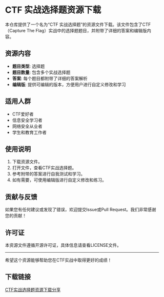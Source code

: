 # CTF 实战选择题资源下载

本仓库提供了一个名为“CTF 实战选择题”的资源文件下载。该文件包含了CTF（Capture The Flag）实战中的选择题题目，并附带了详细的答案和编辑版内容。

## 资源内容

- **题目类型**: 选择题
- **题目数量**: 包含多个实战选择题
- **答案**: 每个题目都附带了详细的答案解析
- **编辑版**: 提供可编辑的版本，方便用户进行自定义修改和学习

## 适用人群

- CTF爱好者
- 信息安全学习者
- 网络安全从业者
- 学生和教育工作者

## 使用说明

1. 下载资源文件。
2. 打开文件，查看CTF实战选择题。
3. 参考附带的答案进行自我测试和学习。
4. 如有需要，可使用编辑版进行自定义修改和练习。

## 贡献与反馈

如果您有任何建议或发现了错误，欢迎提交Issue或Pull Request。我们非常感谢您的贡献！

## 许可证

本资源文件遵循开源许可证，具体信息请查看LICENSE文件。

---

希望这个资源能够帮助您在CTF实战中取得更好的成绩！

## 下载链接

[CTF实战选择题资源下载分享](https://pan.quark.cn/s/5f1c2f4f23bb)